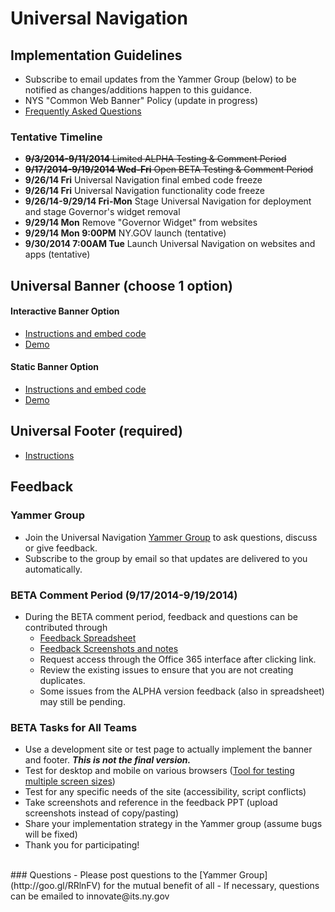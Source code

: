 # Universal Navigation

## Implementation Guidelines

- Subscribe to email updates from the Yammer Group (below) to be notified as changes/additions happen to this guidance.
- NYS "Common Web Banner" Policy (update in progress)
- [Frequently Asked Questions](faqs.md)

### Tentative Timeline 
- ~~**9/3/2014-9/11/2014** Limited ALPHA Testing & Comment Period~~
- ~~**9/17/2014-9/19/2014 Wed-Fri** Open BETA Testing & Comment Period~~ 
- **9/26/14 Fri** Universal Navigation final embed code freeze
- **9/26/14 Fri** Universal Navigation functionality code freeze 
- **9/26/14-9/29/14 Fri-Mon** Stage Universal Navigation for deployment and stage Governor's widget removal
- **9/29/14 Mon** Remove "Governor Widget" from websites
- **9/29/14 Mon 9:00PM** NY.GOV launch (tentative)
- **9/30/2014 7:00AM Tue** Launch Universal Navigation on websites and apps (tentative)

## Universal Banner (choose 1 option)

#### Interactive Banner Option

- [Instructions and embed code](interactive-option.md)
- [Demo](http://nys-its.github.io/universal-navigation/demos/interactive-option-demo.html)

#### Static Banner Option

- [Instructions and embed code](static-option.md)
- [Demo](http://nys-its.github.io/universal-navigation/demos/static-option-demo.html)

## Universal Footer (required)

- [Instructions](footer.md)

## Feedback

### Yammer Group

- Join the Universal Navigation [Yammer Group](http://goo.gl/RRlnFV) to ask questions, discuss or give feedback.
- Subscribe to the group by email so that updates are delivered to you automatically.

### BETA Comment Period (9/17/2014-9/19/2014)
- During the BETA comment period, feedback and questions can be contributed through
  - [Feedback Spreadsheet](https://nysemail.sharepoint.com/sites/CTO/digital-team/_layouts/15/WopiFrame.aspx?sourcedoc=%7Bc3c1b67f-1315-4137-8219-a535931cb627%7D&action=edit&source=https%3A%2F%2Fnysemail%2Esharepoint%2Ecom%2Fsites%2FCTO%2Fdigital%2Dteam%2FSitePages%2FHome%2Easpx%3FRootFolder%3D%252Fsites%252FCTO%252Fdigital%252Dteam%252FShared%2520Documents%252FStrategy%252Funiversal%252Dnavigation%26FolderCTID%3D0x01200052620ABD70444146BE69E443CC6A38AF%26View%3D%257B7472896C%252D19F8%252D4BE9%252DA546%252DCE7986A5DD10%257D)
  - [Feedback Screenshots and notes](https://nysemail.sharepoint.com/sites/CTO/digital-team/_layouts/15/WopiFrame.aspx?sourcedoc=%7Bfea978c4-3823-4827-b31a-2a17a94236be%7D&action=edit&source=https%3A%2F%2Fnysemail%2Esharepoint%2Ecom%2Fsites%2FCTO%2Fdigital%2Dteam%2FSitePages%2FHome%2Easpx%3FRootFolder%3D%252Fsites%252FCTO%252Fdigital%252Dteam%252FShared%2520Documents%252FStrategy%252Funiversal%252Dnavigation%26FolderCTID%3D0x01200052620ABD70444146BE69E443CC6A38AF%26View%3D%257B7472896C%252D19F8%252D4BE9%252DA546%252DCE7986A5DD10%257D)
  - Request access through the Office 365 interface after clicking link.
  - Review the existing issues to ensure that you are not creating duplicates.
  - Some issues from the ALPHA version feedback (also in spreadsheet) may still be pending.

### BETA Tasks for All Teams

  - Use a development site or test page to actually implement the banner and footer. ___This is not the final version.___
  - Test for desktop and mobile on various browsers ([Tool for testing multiple screen sizes](http://responsive.victorcoulon.fr/))
  - Test for any specific needs of the site (accessibility, script conflicts)
  - Take screenshots and reference in the feedback PPT (upload screenshots instead of copy/pasting)
  - Share your implementation strategy in the Yammer group (assume bugs will be fixed)
  - Thank you for participating!


<br>
### Questions
- Please post questions to the [Yammer Group](http://goo.gl/RRlnFV) for the mutual benefit of all
- If necessary, questions can be emailed to innovate@its.ny.gov
